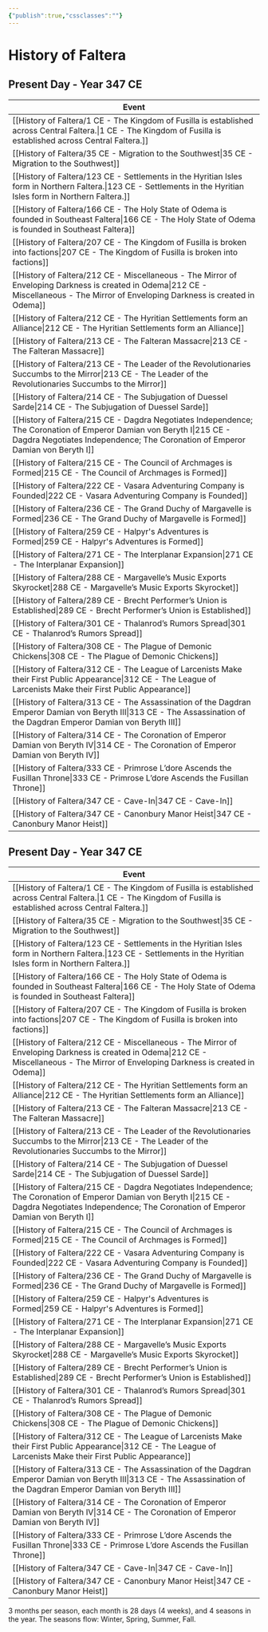 ```yaml
---
{"publish":true,"cssclasses":""}
---
```




# History of Faltera
## Present Day - Year 347 CE 
|Event|
|---|
|[[History of Faltera/1 CE - The Kingdom of Fusilla is established across Central Faltera.\|1 CE - The Kingdom of Fusilla is established across Central Faltera.]]|
|[[History of Faltera/35 CE - Migration to the Southwest\|35 CE - Migration to the Southwest]]|
|[[History of Faltera/123 CE - Settlements in the Hyritian Isles form in Northern Faltera.\|123 CE - Settlements in the Hyritian Isles form in Northern Faltera.]]|
|[[History of Faltera/166 CE - The Holy State of Odema is founded in Southeast Faltera\|166 CE - The Holy State of Odema is founded in Southeast Faltera]]|
|[[History of Faltera/207 CE - The Kingdom of Fusilla is broken into factions\|207 CE - The Kingdom of Fusilla is broken into factions]]|
|[[History of Faltera/212 CE - Miscellaneous - The Mirror of Enveloping Darkness is created in Odema\|212 CE - Miscellaneous - The Mirror of Enveloping Darkness is created in Odema]]|
|[[History of Faltera/212 CE - The Hyritian Settlements form an Alliance\|212 CE - The Hyritian Settlements form an Alliance]]|
|[[History of Faltera/213 CE - The Falteran Massacre\|213 CE - The Falteran Massacre]]|
|[[History of Faltera/213 CE - The Leader of the Revolutionaries Succumbs to the Mirror\|213 CE - The Leader of the Revolutionaries Succumbs to the Mirror]]|
|[[History of Faltera/214 CE - The Subjugation of Duessel Sarde\|214 CE - The Subjugation of Duessel Sarde]]|
|[[History of Faltera/215 CE - Dagdra Negotiates Independence; The Coronation of Emperor Damian von Beryth I\|215 CE - Dagdra Negotiates Independence; The Coronation of Emperor Damian von Beryth I]]|
|[[History of Faltera/215 CE - The Council of Archmages is Formed\|215 CE - The Council of Archmages is Formed]]|
|[[History of Faltera/222 CE - Vasara Adventuring Company is Founded\|222 CE - Vasara Adventuring Company is Founded]]|
|[[History of Faltera/236 CE - The Grand Duchy of Margavelle is Formed\|236 CE - The Grand Duchy of Margavelle is Formed]]|
|[[History of Faltera/259 CE - Halpyr's Adventures is Formed\|259 CE - Halpyr's Adventures is Formed]]|
|[[History of Faltera/271 CE - The Interplanar Expansion\|271 CE - The Interplanar Expansion]]|
|[[History of Faltera/288 CE - Margavelle’s Music Exports Skyrocket\|288 CE - Margavelle’s Music Exports Skyrocket]]|
|[[History of Faltera/289 CE - Brecht Performer’s Union is Established\|289 CE - Brecht Performer’s Union is Established]]|
|[[History of Faltera/301 CE - Thalanrod’s Rumors Spread\|301 CE - Thalanrod’s Rumors Spread]]|
|[[History of Faltera/308 CE - The Plague of Demonic Chickens\|308 CE - The Plague of Demonic Chickens]]|
|[[History of Faltera/312 CE - The League of Larcenists Make their First Public Appearance\|312 CE - The League of Larcenists Make their First Public Appearance]]|
|[[History of Faltera/313 CE - The Assassination of the Dagdran Emperor Damian von Beryth III\|313 CE - The Assassination of the Dagdran Emperor Damian von Beryth III]]|
|[[History of Faltera/314 CE - The Coronation of Emperor Damian von Beryth IV\|314 CE - The Coronation of Emperor Damian von Beryth IV]]|
|[[History of Faltera/333 CE - Primrose L’dore Ascends the Fusillan Throne\|333 CE - Primrose L’dore Ascends the Fusillan Throne]]|
|[[History of Faltera/347 CE - Cave-In\|347 CE - Cave-In]]|
|[[History of Faltera/347 CE - Canonbury Manor Heist\|347 CE - Canonbury Manor Heist]]|

## Present Day - Year 347 CE

|Event|
|---|
|[[History of Faltera/1 CE - The Kingdom of Fusilla is established across Central Faltera.\|1 CE - The Kingdom of Fusilla is established across Central Faltera.]]|
|[[History of Faltera/35 CE - Migration to the Southwest\|35 CE - Migration to the Southwest]]|
|[[History of Faltera/123 CE - Settlements in the Hyritian Isles form in Northern Faltera.\|123 CE - Settlements in the Hyritian Isles form in Northern Faltera.]]|
|[[History of Faltera/166 CE - The Holy State of Odema is founded in Southeast Faltera\|166 CE - The Holy State of Odema is founded in Southeast Faltera]]|
|[[History of Faltera/207 CE - The Kingdom of Fusilla is broken into factions\|207 CE - The Kingdom of Fusilla is broken into factions]]|
|[[History of Faltera/212 CE - Miscellaneous - The Mirror of Enveloping Darkness is created in Odema\|212 CE - Miscellaneous - The Mirror of Enveloping Darkness is created in Odema]]|
|[[History of Faltera/212 CE - The Hyritian Settlements form an Alliance\|212 CE - The Hyritian Settlements form an Alliance]]|
|[[History of Faltera/213 CE - The Falteran Massacre\|213 CE - The Falteran Massacre]]|
|[[History of Faltera/213 CE - The Leader of the Revolutionaries Succumbs to the Mirror\|213 CE - The Leader of the Revolutionaries Succumbs to the Mirror]]|
|[[History of Faltera/214 CE - The Subjugation of Duessel Sarde\|214 CE - The Subjugation of Duessel Sarde]]|
|[[History of Faltera/215 CE - Dagdra Negotiates Independence; The Coronation of Emperor Damian von Beryth I\|215 CE - Dagdra Negotiates Independence; The Coronation of Emperor Damian von Beryth I]]|
|[[History of Faltera/215 CE - The Council of Archmages is Formed\|215 CE - The Council of Archmages is Formed]]|
|[[History of Faltera/222 CE - Vasara Adventuring Company is Founded\|222 CE - Vasara Adventuring Company is Founded]]|
|[[History of Faltera/236 CE - The Grand Duchy of Margavelle is Formed\|236 CE - The Grand Duchy of Margavelle is Formed]]|
|[[History of Faltera/259 CE - Halpyr's Adventures is Formed\|259 CE - Halpyr's Adventures is Formed]]|
|[[History of Faltera/271 CE - The Interplanar Expansion\|271 CE - The Interplanar Expansion]]|
|[[History of Faltera/288 CE - Margavelle’s Music Exports Skyrocket\|288 CE - Margavelle’s Music Exports Skyrocket]]|
|[[History of Faltera/289 CE - Brecht Performer’s Union is Established\|289 CE - Brecht Performer’s Union is Established]]|
|[[History of Faltera/301 CE - Thalanrod’s Rumors Spread\|301 CE - Thalanrod’s Rumors Spread]]|
|[[History of Faltera/308 CE - The Plague of Demonic Chickens\|308 CE - The Plague of Demonic Chickens]]|
|[[History of Faltera/312 CE - The League of Larcenists Make their First Public Appearance\|312 CE - The League of Larcenists Make their First Public Appearance]]|
|[[History of Faltera/313 CE - The Assassination of the Dagdran Emperor Damian von Beryth III\|313 CE - The Assassination of the Dagdran Emperor Damian von Beryth III]]|
|[[History of Faltera/314 CE - The Coronation of Emperor Damian von Beryth IV\|314 CE - The Coronation of Emperor Damian von Beryth IV]]|
|[[History of Faltera/333 CE - Primrose L’dore Ascends the Fusillan Throne\|333 CE - Primrose L’dore Ascends the Fusillan Throne]]|
|[[History of Faltera/347 CE - Cave-In\|347 CE - Cave-In]]|
|[[History of Faltera/347 CE - Canonbury Manor Heist\|347 CE - Canonbury Manor Heist]]|

3 months per season, each month is 28 days (4 weeks), and 4 seasons in the year. The seasons flow: Winter, Spring, Summer, Fall.
